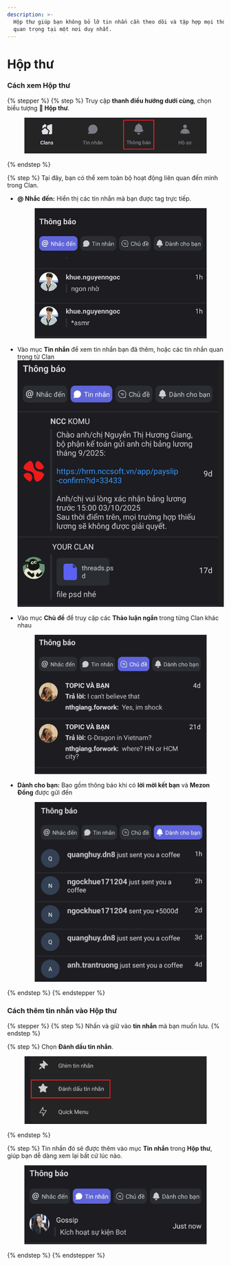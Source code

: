 ```yaml
---
description: >-
  Hộp thư giúp bạn không bỏ lỡ tin nhắn cần theo dõi và tập hợp mọi thông báo
  quan trọng tại một nơi duy nhất.
---
```


# Hộp thư

### Cách xem Hộp thư

{% stepper %}
{% step %}
Truy cập **thanh điều hướng dưới cùng**, chọn biểu tượng **🔔 Hộp thư**.

<figure><img src="../../../../../../.gitbook/assets/image (33).png" alt=""><figcaption></figcaption></figure>
{% endstep %}

{% step %}
Tại đây, bạn có thể xem toàn bộ hoạt động liên quan đến mình trong Clan.

*   **@ Nhắc đến:** Hiển thị các tin nhắn mà bạn được tag trực tiếp.&#x20;

    <figure><img src="../../../../../../.gitbook/assets/image (35).png" alt=""><figcaption></figcaption></figure>


* Vào mục **Tin nhắn** để xem tin nhắn bạn đã thêm, hoặc các tin nhắn quan trọng từ Clan ![](<../../../../../../.gitbook/assets/image (36).png>)
*   Vào mục **Chủ đề** để truy cập các **Thảo luận ngắn** trong từng Clan khác nhau

    <figure><img src="../../../../../../.gitbook/assets/image (37).png" alt=""><figcaption></figcaption></figure>


*   **Dành cho bạn:** Bao gồm thông báo khi có **lời mời kết bạn** và **Mezon Đồng** được gửi đến&#x20;

    <figure><img src="../../../../../../.gitbook/assets/image (38).png" alt=""><figcaption></figcaption></figure>
{% endstep %}
{% endstepper %}

### Cách thêm tin nhắn vào Hộp thư

{% stepper %}
{% step %}
Nhấn và giữ vào **tin nhắn** mà bạn muốn lưu.
{% endstep %}

{% step %}
Chọn **Đánh dấu tin nhắn**.

<figure><img src="../../../../../../.gitbook/assets/image (39).png" alt=""><figcaption></figcaption></figure>
{% endstep %}

{% step %}
Tin nhắn đó sẽ được thêm vào mục **Tin nhắn** trong **Hộp thư**, giúp bạn dễ dàng xem lại bất cứ lúc nào.

<figure><img src="../../../../../../.gitbook/assets/z7111075370206_1179fa52c2582fd3caeabe2ba040b5ce.jpg" alt=""><figcaption></figcaption></figure>
{% endstep %}
{% endstepper %}
